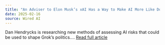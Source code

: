```yaml
---
title: "An Adviser to Elon Musk’s xAI Has a Way to Make AI More Like Donald Trump"
date: 2025-02-16
source: Wired AI
---
```


Dan Hendrycks is researching new methods of assessing AI risks that could be used to shape Grok’s politics.... [Read full article](https://www.wired.com/story/xai-make-ai-more-like-trump/)
